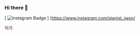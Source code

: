 ### Hi there 👋

<!--
**pianistoscar/pianistoscar** is a ✨ _special_ ✨ repository because its `README.md` (this file) appears on your GitHub profile.

Here are some ideas to get you started:

- 🔭 I’m currently working on ...
- 🌱 I’m currently learning ...
- 👯 I’m looking to collaborate on ...
- 🤔 I’m looking for help with ...
- 💬 Ask me about ...
- 📫 How to reach me: ...
- 😄 Pronouns: ...
- ⚡ Fun fact: ...
-->
[
![instagram Badge](https://img.shields.io/badge/@pianist_jwoo-E4405F?style=flat-square&logo=Instagram&logoColor=white)
]
(https://www.instagram.com/pianist_jwoo/

이거 
